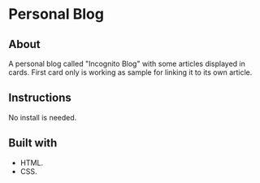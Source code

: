 # Personal Blog

## About
A personal blog called "Incognito Blog" with some articles displayed in cards.
First card only is working as sample for linking it to its own article.

## Instructions
No install is needed.

## Built with
- HTML.
- CSS.
